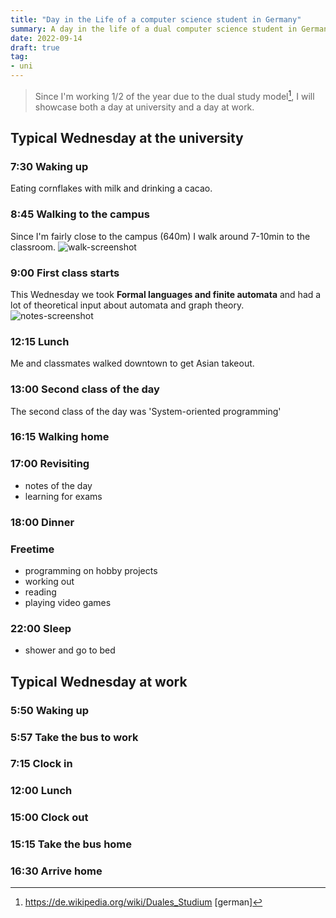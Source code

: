 ```yaml
---
title: "Day in the Life of a computer science student in Germany"
summary: A day in the life of a dual computer science student in Germany
date: 2022-09-14
draft: true
tag:
- uni
---
```


> Since I'm working 1/2 of the year due to the dual study model[^DE], I will showcase both a day at university and a day at work. 

## Typical Wednesday at the university

### 7:30 Waking up 
Eating cornflakes with milk and drinking a cacao.
### 8:45 Walking to the campus
Since I'm fairly close to the campus (640m) I walk around 7-10min to the classroom.
![walk-screenshot](/day-in-the-life/distance.png)
### 9:00 First class starts
This Wednesday we took **Formal languages and finite automata** and had a lot of theoretical input about automata and graph theory.
![notes-screenshot](/day-in-the-life/fas.png)
### 12:15 Lunch
Me and classmates walked downtown to get Asian takeout.
### 13:00 Second class of the day
The second class of the day was 'System-oriented programming'
### 16:15 Walking home
### 17:00 Revisiting 
- notes of the day
- learning for exams
### 18:00 Dinner
### Freetime
- programming on hobby projects
- working out
- reading 
- playing video games
### 22:00 Sleep
- shower and go to bed

## Typical Wednesday at work
### 5:50 Waking up
### 5:57 Take the bus to work
### 7:15 Clock in
### 12:00 Lunch
### 15:00 Clock out
### 15:15 Take the bus home
### 16:30 Arrive home



[^DE]: https://de.wikipedia.org/wiki/Duales_Studium [german]
